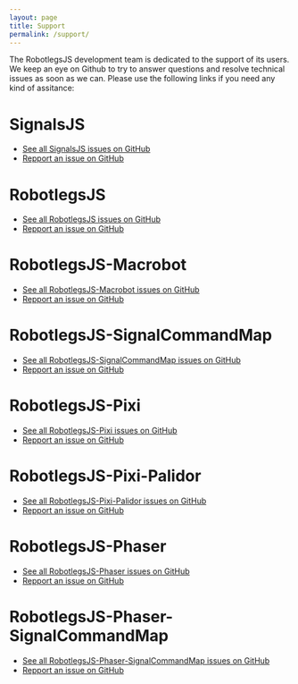 ```yaml
---
layout: page
title: Support
permalink: /support/
---
```


The RobotlegsJS development team is dedicated to the support of its users. We keep an eye on Github to try to answer questions and resolve technical issues as soon as we can. Please use the following links if you need any kind of assitance:

SignalsJS
===

- [See all SignalsJS issues on GitHub](https://github.com/RobotlegsJS/SignalsJS/issues?utf8=%E2%9C%93&q=is%3Aissue)
- [Repport an issue on GitHub](https://github.com/RobotlegsJS/SignalsJS/issues/new)

RobotlegsJS
===

- [See all RobotlegsJS issues on GitHub](https://github.com/RobotlegsJS/RobotlegsJS/issues?utf8=%E2%9C%93&q=is%3Aissue)
- [Repport an issue on GitHub](https://github.com/RobotlegsJS/RobotlegsJS/issues/new)

RobotlegsJS-Macrobot
===

- [See all RobotlegsJS-Macrobot issues on GitHub](https://github.com/RobotlegsJS/RobotlegsJS-Macrobot/issues?utf8=%E2%9C%93&q=is%3Aissue)
- [Repport an issue on GitHub](https://github.com/RobotlegsJS/RobotlegsJS-Macrobot/issues/new)

RobotlegsJS-SignalCommandMap
===

- [See all RobotlegsJS-SignalCommandMap issues on GitHub](https://github.com/RobotlegsJS/RobotlegsJS-SignalCommandMap/issues?utf8=%E2%9C%93&q=is%3Aissue)
- [Repport an issue on GitHub](https://github.com/RobotlegsJS/RobotlegsJS-SignalCommandMap/issues/new)

RobotlegsJS-Pixi
===

- [See all RobotlegsJS-Pixi issues on GitHub](https://github.com/RobotlegsJS/RobotlegsJS-Pixi/issues?utf8=%E2%9C%93&q=is%3Aissue)
- [Repport an issue on GitHub](https://github.com/RobotlegsJS/RobotlegsJS-Pixi/issues/new)

RobotlegsJS-Pixi-Palidor
===

- [See all RobotlegsJS-Pixi-Palidor issues on GitHub](https://github.com/RobotlegsJS/RobotlegsJS-Pixi-Palidor/issues?utf8=%E2%9C%93&q=is%3Aissue)
- [Repport an issue on GitHub](https://github.com/RobotlegsJS/RobotlegsJS-Pixi-Palidor/issues/new)

RobotlegsJS-Phaser
===

- [See all RobotlegsJS-Phaser issues on GitHub](https://github.com/RobotlegsJS/RobotlegsJS-Phaser/issues?utf8=%E2%9C%93&q=is%3Aissue)
- [Repport an issue on GitHub](https://github.com/RobotlegsJS/RobotlegsJS-Phaser/issues/new)

RobotlegsJS-Phaser-SignalCommandMap
===

- [See all RobotlegsJS-Phaser-SignalCommandMap issues on GitHub](https://github.com/RobotlegsJS/RobotlegsJS-Phaser-SignalCommandMap/issues?utf8=%E2%9C%93&q=is%3Aissue)
- [Repport an issue on GitHub](https://github.com/RobotlegsJS/RobotlegsJS-Phaser-SignalCommandMap/issues/new)